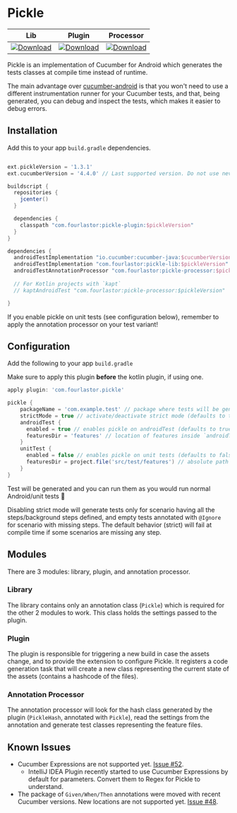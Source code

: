 # Pickle

| Lib | Plugin | Processor |
| --- | --- | --- |
| [ ![Download](https://api.bintray.com/packages/fourlastor/maven/pickle-lib/images/download.svg) ](https://bintray.com/fourlastor/maven/pickle-lib/_latestVersion) | [ ![Download](https://api.bintray.com/packages/fourlastor/maven/pickle-plugin/images/download.svg) ](https://bintray.com/fourlastor/maven/pickle-plugin/_latestVersion) | [ ![Download](https://api.bintray.com/packages/fourlastor/maven/pickle-processor/images/download.svg) ](https://bintray.com/fourlastor/maven/pickle-processor/_latestVersion) |

Pickle is an implementation of Cucumber for Android which generates the tests classes at compile time instead of runtime.

The main advantage over [cucumber-android](https://github.com/cucumber/cucumber-android) is that you won't need to use a different instrumentation runner for your Cucumber tests, and that, being generated, you can debug and inspect the tests, which makes it easier to debug errors.

## Installation

Add this to your app `build.gradle` dependencies.

```gradle

ext.pickleVersion = '1.3.1'
ext.cucumberVersion = '4.4.0' // Last supported version. Do not use never versions since annotation packages were moved.

buildscript {
  repositories {
    jcenter()
  }

  dependencies {
    classpath "com.fourlastor:pickle-plugin:$pickleVersion"
  }
}

dependencies { 
  androidTestImplementation "io.cucumber:cucumber-java:$cucumberVersion"
  androidTestImplementation "com.fourlastor:pickle-lib:$pickleVersion"
  androidTestAnnotationProcessor "com.fourlastor:pickle-processor:$pickleVersion"
  
  // For Kotlin projects with `kapt`
  // kaptAndroidTest "com.fourlastor:pickle-processor:$pickleVersion"

}

```

If you enable pickle on unit tests (see configuration below), remember to apply the annotation processor on your test variant!

## Configuration

Add the following to your app `build.gradle`

Make sure to apply this plugin **before** the kotlin plugin, if using one. 

```gradle
apply plugin: 'com.fourlastor.pickle'

pickle {
    packageName = 'com.example.test' // package where tests will be generated
    strictMode = true // activate/deactivate strict mode (defaults to true)
    androidTest {
      enabled = true // enables pickle on androidTest (defaults to true)
      featuresDir = 'features' // location of features inside `androidTest/src/assets`
    }
    unitTest {
      enabled = false // enables pickle on unit tests (defaults to false)
      featuresDir = project.file('src/test/features') // absolute path to location of feature files for unit tests
    }
}
```

Test will be generated and you can run them as you would run normal Android/unit tests :tada:

Disabling strict mode will generate tests only for scenario having all the steps/background steps defined, and empty tests annotated with `@Ignore` for scenario with missing steps. The default behavior (strict) will fail at compile time if some scenarios are missing any step.

## Modules

There are 3 modules: library, plugin, and annotation processor.

### Library

The library contains only an annotation class (`Pickle`) which is required for the other 2 modules to work. This class holds the settings passed to the plugin.

### Plugin

The plugin is responsible for triggering a new build in case the assets change, and to provide the extension to configure Pickle. It registers a code generation task that will create a new class representing the current state of the assets (contains a hashcode of the files).

### Annotation Processor

The annotation processor will look for the hash class generated by the plugin (`PickleHash`, annotated with `Pickle`), read the settings from the annotation and generate test classes representing the feature files.

## Known Issues

- Cucumber Expressions are not supported yet. [Issue #52](https://github.com/fourlastor/pickle/issues/52).
    - IntelliJ IDEA Plugin recently started to use Cucumber Expressions by default for parameters. Convert them to Regex for Pickle to understand.
- The package of `Given/When/Then` annotations were moved with recent Cucumber versions. New locations are not supported yet. [Issue #48](https://github.com/fourlastor/pickle/issues/48).

